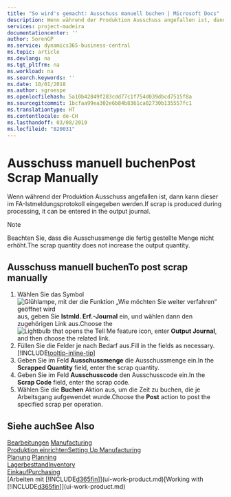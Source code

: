 ```yaml
---
title: "So wird's gemacht: Ausschuss manuell buchen | Microsoft Docs"
description: Wenn während der Produktion Ausschuss angefallen ist, dann kann dieser im FA-Istmeldungsprotokoll eingegeben werden. Beachten Sie, dass die Ausschussmenge die fertig gestellte Menge nicht erhöht.
services: project-madeira
documentationcenter: ''
author: SorenGP
ms.service: dynamics365-business-central
ms.topic: article
ms.devlang: na
ms.tgt_pltfrm: na
ms.workload: na
ms.search.keywords: ''
ms.date: 10/01/2018
ms.author: sgroespe
ms.openlocfilehash: 5a10b42849f283cdd77c1f754d039dbcd7515f8a
ms.sourcegitcommit: 1bcfaa99ea302e6b84b8361ca02730b135557fc1
ms.translationtype: HT
ms.contentlocale: de-CH
ms.lasthandoff: 03/08/2019
ms.locfileid: "820031"
---
```

# <a name="post-scrap-manually"></a><span data-ttu-id="e0745-104">Ausschuss manuell buchen</span><span class="sxs-lookup"><span data-stu-id="e0745-104">Post Scrap Manually</span></span>
<span data-ttu-id="e0745-105">Wenn während der Produktion Ausschuss angefallen ist, dann kann dieser im FA-Istmeldungsprotokoll eingegeben werden.</span><span class="sxs-lookup"><span data-stu-id="e0745-105">If scrap is produced during processing, it can be entered in the output journal.</span></span> 

> [!NOTE]
> <span data-ttu-id="e0745-106">Beachten Sie, dass die Ausschussmenge die fertig gestellte Menge nicht erhöht.</span><span class="sxs-lookup"><span data-stu-id="e0745-106">The scrap quantity does not increase the output quantity.</span></span>  

## <a name="to-post-scrap-manually"></a><span data-ttu-id="e0745-107">Ausschuss manuell buchen</span><span class="sxs-lookup"><span data-stu-id="e0745-107">To post scrap manually</span></span>  
1. <span data-ttu-id="e0745-108">Wählen Sie das Symbol ![Glühlampe, mit der die Funktion „Wie möchten Sie weiter verfahren“ geöffnet wird](media/ui-search/search_small.png "Wie möchten Sie weiter verfahren?") aus, geben Sie **Istmld. Erf.-Journal** ein, und wählen dann den zugehörigen Link aus.</span><span class="sxs-lookup"><span data-stu-id="e0745-108">Choose the ![Lightbulb that opens the Tell Me feature](media/ui-search/search_small.png "Tell me what you want to do") icon, enter **Output Journal**, and then choose the related link.</span></span>  
2. <span data-ttu-id="e0745-109">Füllen Sie die Felder je nach Bedarf aus.</span><span class="sxs-lookup"><span data-stu-id="e0745-109">Fill in the fields as necessary.</span></span> [!INCLUDE[tooltip-inline-tip](includes/tooltip-inline-tip_md.md)]  
3. <span data-ttu-id="e0745-110">Geben Sie im Feld **Ausschussmenge** die Ausschussmenge ein.</span><span class="sxs-lookup"><span data-stu-id="e0745-110">In the **Scrapped Quantity** field, enter the scrap quantity.</span></span>  
4. <span data-ttu-id="e0745-111">Geben Sie im Feld **Ausschusscode** den Ausschusscode ein.</span><span class="sxs-lookup"><span data-stu-id="e0745-111">In the **Scrap Code** field, enter the scrap code.</span></span>  
5. <span data-ttu-id="e0745-112">Wählen Sie die **Buchen** Aktion aus, um die Zeit zu buchen, die je Arbeitsgang aufgewendet wurde.</span><span class="sxs-lookup"><span data-stu-id="e0745-112">Choose the **Post** action to post the specified scrap per operation.</span></span>  

## <a name="see-also"></a><span data-ttu-id="e0745-113">Siehe auch</span><span class="sxs-lookup"><span data-stu-id="e0745-113">See Also</span></span>  
<span data-ttu-id="e0745-114">[Bearbeitungen](production-manage-manufacturing.md)  </span><span class="sxs-lookup"><span data-stu-id="e0745-114">[Manufacturing](production-manage-manufacturing.md)  </span></span>  
[<span data-ttu-id="e0745-115">Produktion einrichten</span><span class="sxs-lookup"><span data-stu-id="e0745-115">Setting Up Manufacturing</span></span>](production-configure-production-processes.md)  
<span data-ttu-id="e0745-116">[Planung](production-planning.md)    </span><span class="sxs-lookup"><span data-stu-id="e0745-116">[Planning](production-planning.md)    </span></span>  
[<span data-ttu-id="e0745-117">Lagerbesttand</span><span class="sxs-lookup"><span data-stu-id="e0745-117">Inventory</span></span>](inventory-manage-inventory.md)  
[<span data-ttu-id="e0745-118">Einkauf</span><span class="sxs-lookup"><span data-stu-id="e0745-118">Purchasing</span></span>](purchasing-manage-purchasing.md)  
<span data-ttu-id="e0745-119">[Arbeiten mit [!INCLUDE[d365fin](includes/d365fin_md.md)]](ui-work-product.md)</span><span class="sxs-lookup"><span data-stu-id="e0745-119">[Working with [!INCLUDE[d365fin](includes/d365fin_md.md)]](ui-work-product.md)</span></span>
